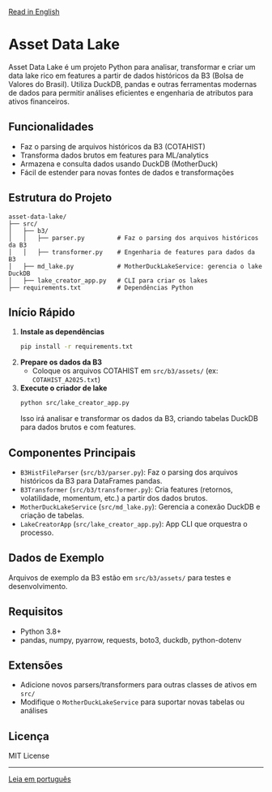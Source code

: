 [Read in English](README.md)

# Asset Data Lake

Asset Data Lake é um projeto Python para analisar, transformar e criar um data lake rico em features a partir de dados históricos da B3 (Bolsa de Valores do Brasil). Utiliza DuckDB, pandas e outras ferramentas modernas de dados para permitir análises eficientes e engenharia de atributos para ativos financeiros.

## Funcionalidades
- Faz o parsing de arquivos históricos da B3 (COTAHIST)
- Transforma dados brutos em features para ML/analytics
- Armazena e consulta dados usando DuckDB (MotherDuck)
- Fácil de estender para novas fontes de dados e transformações

## Estrutura do Projeto
```
asset-data-lake/
├── src/
│   ├── b3/
│   │   ├── parser.py         # Faz o parsing dos arquivos históricos da B3
│   │   ├── transformer.py    # Engenharia de features para dados da B3
│   ├── md_lake.py            # MotherDuckLakeService: gerencia o lake DuckDB
│   ├── lake_creator_app.py   # CLI para criar os lakes
├── requirements.txt          # Dependências Python
```

## Início Rápido
1. **Instale as dependências**
   ```bash
   pip install -r requirements.txt
   ```
2. **Prepare os dados da B3**
   - Coloque os arquivos COTAHIST em `src/b3/assets/` (ex: `COTAHIST_A2025.txt`)
3. **Execute o criador de lake**
   ```bash
   python src/lake_creator_app.py
   ```
   Isso irá analisar e transformar os dados da B3, criando tabelas DuckDB para dados brutos e com features.

## Componentes Principais
- `B3HistFileParser` (`src/b3/parser.py`): Faz o parsing dos arquivos históricos da B3 para DataFrames pandas.
- `B3Transformer` (`src/b3/transformer.py`): Cria features (retornos, volatilidade, momentum, etc.) a partir dos dados brutos.
- `MotherDuckLakeService` (`src/md_lake.py`): Gerencia a conexão DuckDB e criação de tabelas.
- `LakeCreatorApp` (`src/lake_creator_app.py`): App CLI que orquestra o processo.

## Dados de Exemplo
Arquivos de exemplo da B3 estão em `src/b3/assets/` para testes e desenvolvimento.

## Requisitos
- Python 3.8+
- pandas, numpy, pyarrow, requests, boto3, duckdb, python-dotenv

## Extensões
- Adicione novos parsers/transformers para outras classes de ativos em `src/`
- Modifique o `MotherDuckLakeService` para suportar novas tabelas ou análises

## Licença
MIT License

---
[Leia em português](README.pt-br.md)
